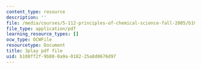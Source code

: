 ```yaml
---
content_type: resource
description: ''
file: /media/courses/5-112-principles-of-chemical-science-fall-2005/b108ff2f9b880a9a018225a8d0676d97_hjFnG8m6mCc.pdf
file_type: application/pdf
learning_resource_types: []
ocw_type: OCWFile
resourcetype: Document
title: 3play pdf file
uid: b108ff2f-9b88-0a9a-0182-25a8d0676d97
---
```

